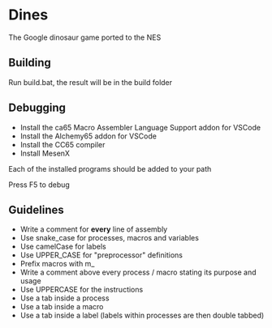 # Dines
The Google dinosaur game ported to the NES

## Building
Run build.bat, the result will be in the build folder

## Debugging
- Install the ca65 Macro Assembler Language Support addon for VSCode
- Install the Alchemy65 addon for VSCode
- Install the CC65 compiler
- Install MesenX

Each of the installed programs should be added to your path

Press F5 to debug

## Guidelines
- Write a comment for **every** line of assembly
- Use snake_case for processes, macros and variables
- Use camelCase for labels
- Use UPPER_CASE for "preprocessor" definitions
- Prefix macros with m_
- Write a comment above every process / macro stating its purpose and usage
- Use UPPERCASE for the instructions
- Use a tab inside a process
- Use a tab inside a macro
- Use a tab inside a label (labels within processes are then double tabbed)